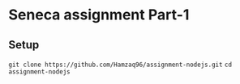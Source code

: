 # Seneca assignment Part-1

## Setup
`git clone https://github.com/Hamzaq96/assignment-nodejs.git`
`cd assignment-nodejs`
